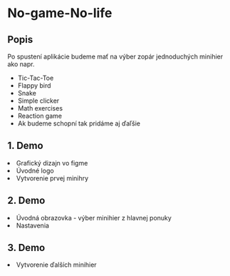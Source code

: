 # No-game-No-life
<h2> Popis </h2>
Po spustení aplikácie budeme mať na výber zopár jednoduchých minihier ako napr. 
<ul>
            <li>Tic-Tac-Toe</li>
            <li>Flappy bird</li>
            <li>Snake </li>
            <li>Simple clicker</li>
            <li>Math exercises</li>
            <li>Reaction game</li>
            <li>Ak budeme schopní tak pridáme aj ďaľšie</li>
  </ul>
  <h2> 1. Demo </h2>
  <li>Grafický dizajn vo figme</li>
  <li>Úvodné logo</li>
  <li>Vytvorenie prvej minihry</li>
  <h2> 2. Demo </h2>
  <li>Úvodná obrazovka - výber minihier z hlavnej ponuky</li>
  <li>Nastavenia</li>
  <h2> 3. Demo </h2>
  <li>Vytvorenie ďalších minihier</li>
